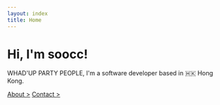 ```yaml
---
layout: index
title: Home
---
```


<div class="m-global c-white">
  <h1 id="hi-im-soocc anim-typewriter">Hi, I'm soocc!</h1>
  <p>WHAD'UP PARTY PEOPLE, I'm a software developer based in 🇭🇰 Hong Kong.</p>

  <a id="gold-link" href="about">About ></a>
  <a id="gold-link" href="contact">Contact ></a>
</div>
